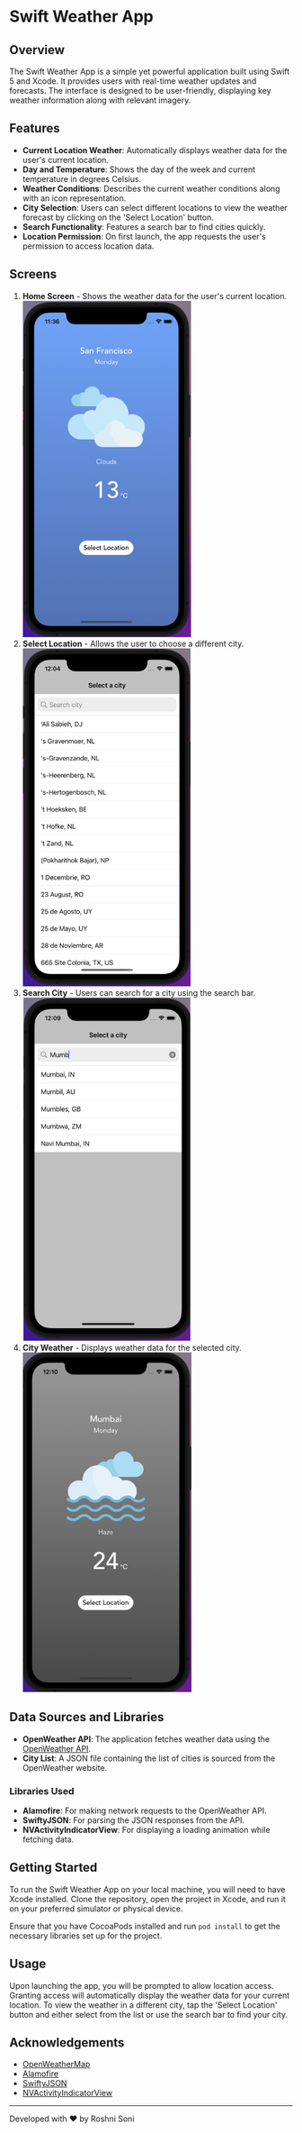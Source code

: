 # Swift Weather App

## Overview
The Swift Weather App is a simple yet powerful application built using Swift 5 and Xcode. It provides users with real-time weather updates and forecasts. The interface is designed to be user-friendly, displaying key weather information along with relevant imagery.

## Features
- **Current Location Weather**: Automatically displays weather data for the user's current location.
- **Day and Temperature**: Shows the day of the week and current temperature in degrees Celsius.
- **Weather Conditions**: Describes the current weather conditions along with an icon representation.
- **City Selection**: Users can select different locations to view the weather forecast by clicking on the 'Select Location' button.
- **Search Functionality**: Features a search bar to find cities quickly.
- **Location Permission**: On first launch, the app requests the user's permission to access location data.

## Screens
1. **Home Screen** - Shows the weather data for the user's current location.
   <img src="screens/home.png" width="300">
2. **Select Location** - Allows the user to choose a different city.
   <img src="screens/select_location.png" width="300">
3. **Search City** - Users can search for a city using the search bar.
   <img src="screens/search.png" width="300">
4. **City Weather** - Displays weather data for the selected city.
   <img src="screens/new_city_populated.png" width="300">

## Data Sources and Libraries
- **OpenWeather API**: The application fetches weather data using the [OpenWeather API](https://home.openweathermap.org/).
- **City List**: A JSON file containing the list of cities is sourced from the OpenWeather website.

### Libraries Used
- **Alamofire**: For making network requests to the OpenWeather API.
- **SwiftyJSON**: For parsing the JSON responses from the API.
- **NVActivityIndicatorView**: For displaying a loading animation while fetching data.

## Getting Started
To run the Swift Weather App on your local machine, you will need to have Xcode installed. Clone the repository, open the project in Xcode, and run it on your preferred simulator or physical device.

Ensure that you have CocoaPods installed and run `pod install` to get the necessary libraries set up for the project.

## Usage
Upon launching the app, you will be prompted to allow location access. Granting access will automatically display the weather data for your current location. To view the weather in a different city, tap the 'Select Location' button and either select from the list or use the search bar to find your city.

## Acknowledgements
- [OpenWeatherMap](https://openweathermap.org/)
- [Alamofire](https://github.com/Alamofire/Alamofire)
- [SwiftyJSON](https://github.com/SwiftyJSON/SwiftyJSON)
- [NVActivityIndicatorView](https://github.com/ninjaprox/NVActivityIndicatorView)

---

Developed with ❤️ by Roshni Soni
